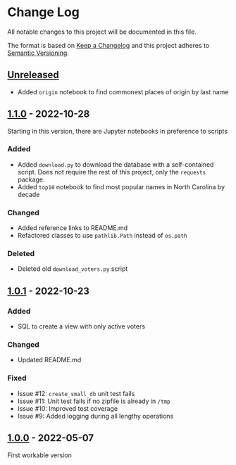 # Change Log

All notable changes to this project will be documented in this file.

The format is based on [Keep a Changelog](http://keepachangelog.com/)
and this project adheres to [Semantic Versioning](http://semver.org/).

## [Unreleased]

- Added `origin` notebook to find commonest places of origin by last name 

## [1.1.0] - 2022-10-28

Starting in this version, there are Jupyter notebooks in preference to scripts

### Added
- Added `download.py` to download the database with a self-contained script.
Does not require the rest of this project, only the `requests` package.
- Added `top10` notebook to find most popular names in North Carolina by decade

### Changed
- Added reference links to README.md
- Refactored classes to use `pathlib.Path` instead of `os.path`

### Deleted
- Deleted old `download_voters.py` script

## [1.0.1] - 2022-10-23

### Added

- SQL to create a view with only active voters

### Changed
 
- Updated README.md

### Fixed

- Issue #12: `create_small_db` unit test fails
- Issue #11: Unit test fails if no zipfile is already in `/tmp`
- Issue #10: Improved test coverage
- Issue #9: Added logging during all lengthy operations

## [1.0.0] - 2022-05-07

First workable version

[Unreleased]: https://github.com/philhanna/voters/compare/1.1.0..HEAD
[1.1.0]: https://github.com/philhanna/voters/compare/1.0.1..1.1.0
[1.0.1]: https://github.com/philhanna/voters/compare/1.0.0..1.0.1
[1.0.0]: https://github.com/philhanna/voters/compare/840698..1.0.0
